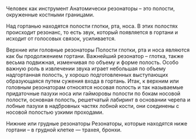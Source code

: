 Человек как инструмент
Анатомически резонаторы – это полости, окруженные костными границами. 

Над гортанью находятся полости глотки, рта, носа.
В этих полостях происходит резонанс, то есть звук, который появляется в гортани и исходит от голосовых связок, усиливается.

Верхние или головные резонаторы
Полости глотки, рта и носа являются как бы продолжением гортани.
Важнейший резонатор – глотка, также весьма подвижная, изменчивая по объему и форме полость.
Особо важную роль в извлечении звука играет небольшая по объему надгортанная полость, у хорошо подготовленных выступающих образующаяся путем сужения входа в гортань.
Итак, к верхним или головным резонаторам относятся носовая полость и так называемые придаточные пазухи носа или гайморовы полости по бокам носовой полости,
основная полость, решетчатый лабиринт в основании черепа и лобные пазухи в надбровных частях лобной кости, они соединены с носовой полостью узкими проходами.

Нижние или грудные резонаторы
Резонаторы, которые находятся ниже гортани – в грудной клетке — трахея, бронхи.
